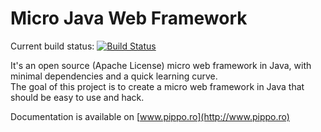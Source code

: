 Micro Java Web Framework
=====================

Current build status: [![Build Status](https://travis-ci.org/decebals/pippo.png?branch=master)](https://travis-ci.org/decebals/pippo)   

It's an open source (Apache License) micro web framework in Java, with minimal dependencies and a quick learning curve.     
The goal of this project is to create a micro web framework in Java that should be easy to use and hack.      

Documentation is available on [www.pippo.ro](http://www.pippo.ro)

